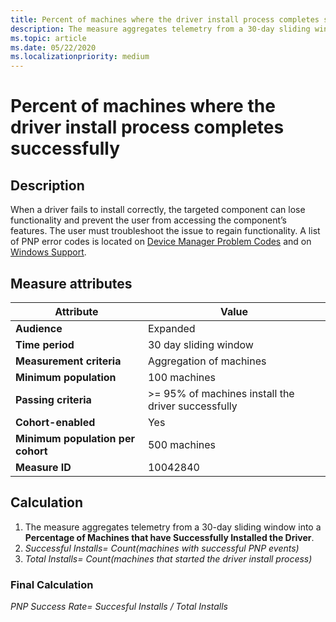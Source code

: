 ```yaml
---
title: Percent of machines where the driver install process completes successfully
description: The measure aggregates telemetry from a 30-day sliding window into a Percentage of Machines that have Successfully Installed the Driver
ms.topic: article
ms.date: 05/22/2020
ms.localizationpriority: medium
---
```


# Percent of machines where the driver install process completes successfully

## Description

When a driver fails to install correctly, the targeted component can lose functionality and prevent the user from accessing the component’s features. The user must troubleshoot the issue to regain functionality. A list of PNP error codes is located on [Device Manager Problem Codes](https://docs.microsoft.com/windows-hardware/drivers/install/device-manager-error-messages) and on [Windows Support](https://support.microsoft.com/help/310123/error-codes-in-device-manager-in-windows).

## Measure attributes

|Attribute|Value|
|----|----|
|**Audience**|Expanded|
|**Time period**|30 day sliding window|
|**Measurement criteria**|Aggregation of machines|
|**Minimum population**|100 machines|
|**Passing criteria**|>= 95% of machines install the driver successfully|
|**Cohort-enabled**|Yes|
|**Minimum population per cohort**|500 machines|
|**Measure ID**|10042840|

## Calculation

1. The measure aggregates telemetry from a 30-day sliding window into a **Percentage of Machines that have Successfully Installed the Driver**.
2. *Successful Installs= Count(machines with successful PNP events)*
3. *Total Installs= Count(machines that started the driver install process)*

### Final Calculation

*PNP Success Rate= Succesful Installs / Total Installs*

